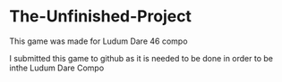 # The-Unfinished-Project
This game was made for Ludum Dare 46 compo

I submitted this game to github as it is needed to be done in order to be inthe Ludum Dare Compo
